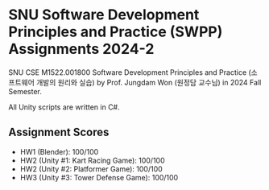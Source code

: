# SNU Software Development Principles and Practice (SWPP) Assignments 2024-2
SNU CSE M1522.001800 Software Development Principles and Practice (소프트웨어 개발의 원리와 실습) by Prof. Jungdam Won (원정담 교수님) in 2024 Fall Semester.

All Unity scripts are written in C#.

## Assignment Scores
- HW1 (Blender): 100/100
- HW2 (Unity #1: Kart Racing Game): 100/100
- HW2 (Unity #2: Platformer Game): 100/100
- HW3 (Unity #3: Tower Defense Game): 100/100
